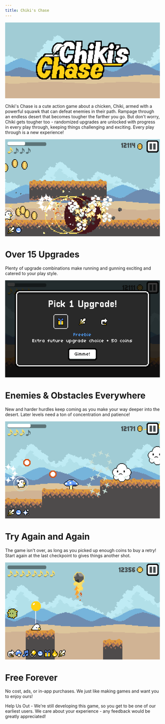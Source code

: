 ```yaml
---
title: Chiki's Chase
---
```


![Chiki's Chase Logo](assets/promo/feature_graphic_500.png)

Chiki's Chase is a cute action game about a chicken, Chiki, armed with a powerful squawk that can defeat enemies in their path. Rampage through an endless desert that becomes tougher the farther you go. But don't worry, Chiki gets tougher too - randomized upgrades are unlocked with progress in every play through, keeping things challenging and exciting. Every play through is a new experience!

![Gameplay showing barrels exploding](assets/promo/screenshot_action.png)

# Over 15 Upgrades
Plenty of upgrade combinations make running and gunning exciting and catered to your play style.

![The upgrade select screen](assets/promo/screenshot_upgrades.png)

# Enemies & Obstacles Everywhere
New and harder hurdles keep coming as you make your way deeper into the desert. Later levels need a ton of concentration and patience!

![Gameplay showing enemies firing at you](assets/promo/screenshot_enemies.png)

# Try Again and Again
The game isn't over, as long as you picked up enough coins to buy a retry! Start again at the last checkpoint to gives things another shot.

![Gameplay showing that the player just died :(](assets/promo/screenshot_death.png)

# Free Forever
No cost, ads, or in-app purchases. We just like making games and want you to enjoy ours!

Help Us Out - We're still developing this game, so you get to be one of our earliest users. We care about your experience - any feedback would be greatly appreciated!
